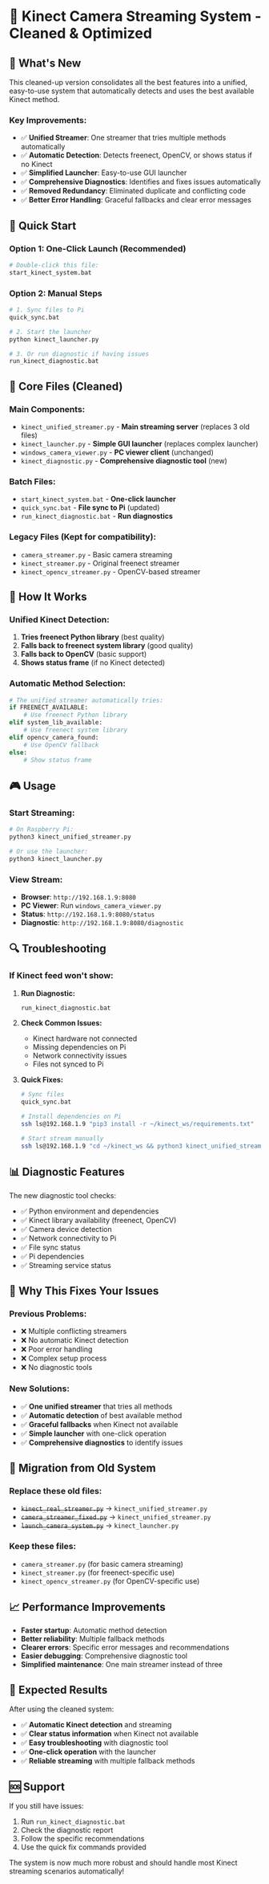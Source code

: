 # 🎥 Kinect Camera Streaming System - Cleaned & Optimized

## 🎯 **What's New**

This cleaned-up version consolidates all the best features into a unified, easy-to-use system that automatically detects and uses the best available Kinect method.

### **Key Improvements:**
- ✅ **Unified Streamer**: One streamer that tries multiple methods automatically
- ✅ **Automatic Detection**: Detects freenect, OpenCV, or shows status if no Kinect
- ✅ **Simplified Launcher**: Easy-to-use GUI launcher
- ✅ **Comprehensive Diagnostics**: Identifies and fixes issues automatically
- ✅ **Removed Redundancy**: Eliminated duplicate and conflicting code
- ✅ **Better Error Handling**: Graceful fallbacks and clear error messages

## 🚀 **Quick Start**

### **Option 1: One-Click Launch (Recommended)**
```bash
# Double-click this file:
start_kinect_system.bat
```

### **Option 2: Manual Steps**
```bash
# 1. Sync files to Pi
quick_sync.bat

# 2. Start the launcher
python kinect_launcher.py

# 3. Or run diagnostic if having issues
run_kinect_diagnostic.bat
```

## 📁 **Core Files (Cleaned)**

### **Main Components:**
- `kinect_unified_streamer.py` - **Main streaming server** (replaces 3 old files)
- `kinect_launcher.py` - **Simple GUI launcher** (replaces complex launcher)
- `windows_camera_viewer.py` - **PC viewer client** (unchanged)
- `kinect_diagnostic.py` - **Comprehensive diagnostic tool** (new)

### **Batch Files:**
- `start_kinect_system.bat` - **One-click launcher**
- `quick_sync.bat` - **File sync to Pi** (updated)
- `run_kinect_diagnostic.bat` - **Run diagnostics**

### **Legacy Files (Kept for compatibility):**
- `camera_streamer.py` - Basic camera streaming
- `kinect_streamer.py` - Original freenect streamer
- `kinect_opencv_streamer.py` - OpenCV-based streamer

## 🔧 **How It Works**

### **Unified Kinect Detection:**
1. **Tries freenect Python library** (best quality)
2. **Falls back to freenect system library** (good quality)
3. **Falls back to OpenCV** (basic support)
4. **Shows status frame** (if no Kinect detected)

### **Automatic Method Selection:**
```python
# The unified streamer automatically tries:
if FREENECT_AVAILABLE:
    # Use freenect Python library
elif system_lib_available:
    # Use freenect system library
elif opencv_camera_found:
    # Use OpenCV fallback
else:
    # Show status frame
```

## 🎮 **Usage**

### **Start Streaming:**
```bash
# On Raspberry Pi:
python3 kinect_unified_streamer.py

# Or use the launcher:
python3 kinect_launcher.py
```

### **View Stream:**
- **Browser**: `http://192.168.1.9:8080`
- **PC Viewer**: Run `windows_camera_viewer.py`
- **Status**: `http://192.168.1.9:8080/status`
- **Diagnostic**: `http://192.168.1.9:8080/diagnostic`

## 🔍 **Troubleshooting**

### **If Kinect feed won't show:**

1. **Run Diagnostic:**
   ```bash
   run_kinect_diagnostic.bat
   ```

2. **Check Common Issues:**
   - Kinect hardware not connected
   - Missing dependencies on Pi
   - Network connectivity issues
   - Files not synced to Pi

3. **Quick Fixes:**
   ```bash
   # Sync files
   quick_sync.bat
   
   # Install dependencies on Pi
   ssh ls@192.168.1.9 "pip3 install -r ~/kinect_ws/requirements.txt"
   
   # Start stream manually
   ssh ls@192.168.1.9 "cd ~/kinect_ws && python3 kinect_unified_streamer.py"
   ```

## 📊 **Diagnostic Features**

The new diagnostic tool checks:
- ✅ Python environment and dependencies
- ✅ Kinect library availability (freenect, OpenCV)
- ✅ Camera device detection
- ✅ Network connectivity to Pi
- ✅ File sync status
- ✅ Pi dependencies
- ✅ Streaming service status

## 🎯 **Why This Fixes Your Issues**

### **Previous Problems:**
- ❌ Multiple conflicting streamers
- ❌ No automatic Kinect detection
- ❌ Poor error handling
- ❌ Complex setup process
- ❌ No diagnostic tools

### **New Solutions:**
- ✅ **One unified streamer** that tries all methods
- ✅ **Automatic detection** of best available method
- ✅ **Graceful fallbacks** when Kinect not available
- ✅ **Simple launcher** with one-click operation
- ✅ **Comprehensive diagnostics** to identify issues

## 🔄 **Migration from Old System**

### **Replace these old files:**
- ~~`kinect_real_streamer.py`~~ → `kinect_unified_streamer.py`
- ~~`camera_streamer_fixed.py`~~ → `kinect_unified_streamer.py`
- ~~`launch_camera_system.py`~~ → `kinect_launcher.py`

### **Keep these files:**
- `camera_streamer.py` (for basic camera streaming)
- `kinect_streamer.py` (for freenect-specific use)
- `kinect_opencv_streamer.py` (for OpenCV-specific use)

## 📈 **Performance Improvements**

- **Faster startup**: Automatic method detection
- **Better reliability**: Multiple fallback methods
- **Clearer errors**: Specific error messages and recommendations
- **Easier debugging**: Comprehensive diagnostic tool
- **Simplified maintenance**: One main streamer instead of three

## 🎉 **Expected Results**

After using the cleaned system:
- ✅ **Automatic Kinect detection** and streaming
- ✅ **Clear status information** when Kinect not available
- ✅ **Easy troubleshooting** with diagnostic tool
- ✅ **One-click operation** with the launcher
- ✅ **Reliable streaming** with multiple fallback methods

## 🆘 **Support**

If you still have issues:
1. Run `run_kinect_diagnostic.bat`
2. Check the diagnostic report
3. Follow the specific recommendations
4. Use the quick fix commands provided

The system is now much more robust and should handle most Kinect streaming scenarios automatically!
